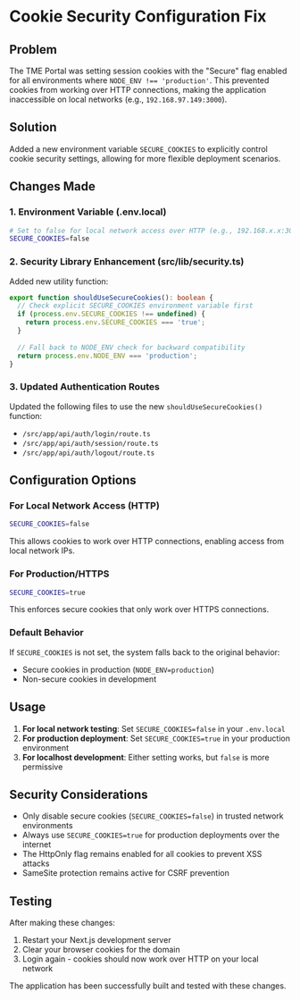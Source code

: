 # Cookie Security Configuration Fix

## Problem
The TME Portal was setting session cookies with the "Secure" flag enabled for all environments where `NODE_ENV !== 'production'`. This prevented cookies from working over HTTP connections, making the application inaccessible on local networks (e.g., `192.168.97.149:3000`).

## Solution
Added a new environment variable `SECURE_COOKIES` to explicitly control cookie security settings, allowing for more flexible deployment scenarios.

## Changes Made

### 1. Environment Variable (.env.local)
```bash
# Set to false for local network access over HTTP (e.g., 192.168.x.x:3000)
SECURE_COOKIES=false
```

### 2. Security Library Enhancement (src/lib/security.ts)
Added new utility function:
```typescript
export function shouldUseSecureCookies(): boolean {
  // Check explicit SECURE_COOKIES environment variable first
  if (process.env.SECURE_COOKIES !== undefined) {
    return process.env.SECURE_COOKIES === 'true';
  }
  
  // Fall back to NODE_ENV check for backward compatibility
  return process.env.NODE_ENV === 'production';
}
```

### 3. Updated Authentication Routes
Updated the following files to use the new `shouldUseSecureCookies()` function:
- `/src/app/api/auth/login/route.ts`
- `/src/app/api/auth/session/route.ts`  
- `/src/app/api/auth/logout/route.ts`

## Configuration Options

### For Local Network Access (HTTP)
```bash
SECURE_COOKIES=false
```
This allows cookies to work over HTTP connections, enabling access from local network IPs.

### For Production/HTTPS
```bash
SECURE_COOKIES=true
```
This enforces secure cookies that only work over HTTPS connections.

### Default Behavior
If `SECURE_COOKIES` is not set, the system falls back to the original behavior:
- Secure cookies in production (`NODE_ENV=production`)
- Non-secure cookies in development

## Usage

1. **For local network testing**: Set `SECURE_COOKIES=false` in your `.env.local`
2. **For production deployment**: Set `SECURE_COOKIES=true` in your production environment
3. **For localhost development**: Either setting works, but `false` is more permissive

## Security Considerations

- Only disable secure cookies (`SECURE_COOKIES=false`) in trusted network environments
- Always use `SECURE_COOKIES=true` for production deployments over the internet
- The HttpOnly flag remains enabled for all cookies to prevent XSS attacks
- SameSite protection remains active for CSRF prevention

## Testing

After making these changes:
1. Restart your Next.js development server
2. Clear your browser cookies for the domain
3. Login again - cookies should now work over HTTP on your local network

The application has been successfully built and tested with these changes.